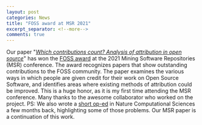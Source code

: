 ```yaml
---
layout: post
categories: News
title: "FOSS award at MSR 2021"
excerpt_separator: <!--more-->
comments: true
---
```


Our paper "[*Which contributions count? Analysis of attribution in open source*](https://2021.msrconf.org/details/msr-2021-technical-papers/24/Which-contributions-count-Analysis-of-attribution-in-open-source)" has won the [FOSS award](https://2021.msrconf.org/track/msr-2021-foss-award?) at the 2021 Mining Software Repositories (MSR) conference. The award recognizes papers that show outstanding contributions to the FOSS community. The paper examines the various ways in which people are given credit for their work on Open Source Software, and identifies areas where existing methods of attribution could be improved.   This is a huge honor, as it is my first time attending the MSR conference.  Many thanks to the awesome collaborator who worked on the project. PS: We also wrote a [short op-ed](https://www.nature.com/articles/s43588-020-00011-w) in Nature Computational Sciences a few months back, highlighting some of those problems. Our MSR paper is a continuation of this work.
